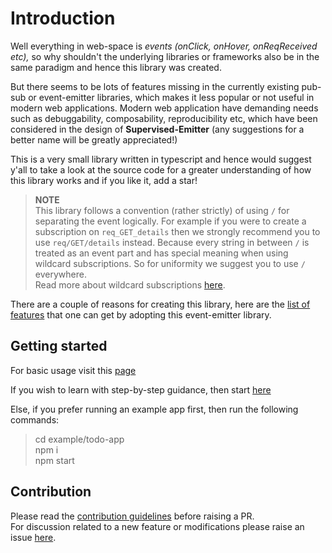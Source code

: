 # Introduction

Well everything in web-space is _events \(onClick, onHover, onReqReceived etc\),_ so why shouldn't the underlying libraries or frameworks also be in the same paradigm and hence this library was created. 

But there seems to be lots of features missing in the currently existing pub-sub or event-emitter libraries, which makes it less popular or not useful in modern web applications. Modern web application have demanding needs such as debuggability, composability, reproducibility etc, which have been considered in the design of **Supervised-Emitter** (any suggestions for a better name will be greatly appreciated!)

This is a very small library written in typescript and hence would suggest y'all to take a look at the source code for a greater understanding of how this library works and if you like it, add a star!

> **NOTE**  
This library follows a convention (rather strictly) of using `/` for separating the event logically. For example if you were to create a subscription on `req_GET_details` then we strongly recommend you to use `req/GET/details` instead. Because every string in between `/` is treated as an event part and has special meaning when using wildcard subscriptions. So for uniformity we suggest you to use `/` everywhere.   
Read more about wildcard subscriptions [here](wildcard-subscriptions.md).

There are a couple of reasons for creating this library, here are the [list of features](features.md) that one can get by adopting this event-emitter library.

## Getting started

For basic usage visit this [page](basics/usage.md)

If you wish to learn with step-by-step guidance, then start [here](basics/step-by-step-tutorial.md) 

Else, if you prefer running an example app first, then run the following commands:

> cd example/todo-app  
> npm i  
> npm start

## Contribution
Please read the [contribution guidelines](https://github.com/AkashBabu/supervised-emitter/blob/master/CONTRIBUTING.md) before raising a PR.  
For discussion related to a new feature or modifications please raise an issue [here](https://github.com/AkashBabu/supervised-emitter/issues).
